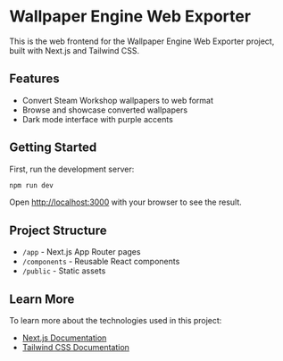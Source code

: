 # Wallpaper Engine Web Exporter

This is the web frontend for the Wallpaper Engine Web Exporter project, built with Next.js and Tailwind CSS.

## Features

- Convert Steam Workshop wallpapers to web format
- Browse and showcase converted wallpapers
- Dark mode interface with purple accents

## Getting Started

First, run the development server:

```bash
npm run dev
```

Open [http://localhost:3000](http://localhost:3000) with your browser to see the result.

## Project Structure

- `/app` - Next.js App Router pages
- `/components` - Reusable React components
- `/public` - Static assets

## Learn More

To learn more about the technologies used in this project:

- [Next.js Documentation](https://nextjs.org/docs)
- [Tailwind CSS Documentation](https://tailwindcss.com/docs)